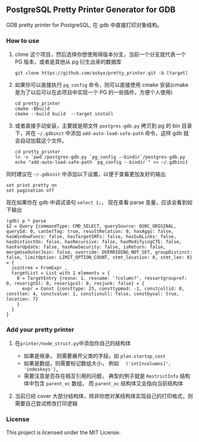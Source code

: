 ## PostgreSQL Pretty Printer Generator for GDB

GDB pretty printer for PostgreSQL, 在 gdb 中直接打印对象结构。

### How to use


1. clone 这个项目，然后选择你想使用得版本分支，当前一个分支就代表一个 PG 版本，或者是其他从 pg 衍生出来的数据库

    ```shell 
    git clone https://github.com/askyx/pretty_printer.git -b [target]
    ```

2. 如果你可以直接执行 `pg_config` 命令，则可以直接使用 cmake 安装(cmake 是为了以后可以在此项目中实现一个 PG 的一些插件，方便个人使用)

    ```shell
    cd pretty_printer
    cmake -Bbuild
    cmake --build build  --target install
    ```

3. 或者直接手动安装，主要就是把文件 `postgres-gdb.py` 拷贝到 pg 的 bin 目录下，并在 `~/.gdbinit` 中添加 `add-auto-load-safe-path` 命令，这样 gdb 就会自动加载这个文件。

    ```shell    
    cd pretty_printer
    ln -s `pwd`/postgres-gdb.py `pg_config --bindir`/postgres-gdb.py
    echo "add-auto-load-safe-path `pg_config --bindir`" >> ~/.gdbinit
    ```


同时建议在 `~/.gdbinit` 中添加以下设置，以便于查看更加友好的输出

```shell
set print pretty on
set pagination off
```

现在如果你在 gdb 中调试语句 `select 1;`， 现在查看 parse 变量，应该会看到如下输出

```shell
(gdb) p * parse
$2 = Query {commandType: CMD_SELECT, querySource: QSRC_ORIGINAL, queryId: 0, canSetTag: true, resultRelation: 0, hasAggs: false, hasWindowFuncs: false, hasTargetSRFs: false, hasSubLinks: false, hasDistinctOn: false, hasRecursive: false, hasModifyingCTE: false, hasForUpdate: false, hasRowSecurity: false, isReturn: false, mergeUseOuterJoin: false, override: OVERRIDING_NOT_SET, groupDistinct: false, limitOption: LIMIT_OPTION_COUNT, stmt_location: 0, stmt_len: 8} = {
  jointree = FromExpr ,
  targetList = List with 1 elements = {
    0 = TargetEntry {resno: 1, resname: '?column?', ressortgroupref: 0, resorigtbl: 0, resorigcol: 0, resjunk: false} = {
      expr = Const {consttype: 23, consttypmod: -1, constcollid: 0, constlen: 4, constvalue: 1, constisnull: false, constbyval: true, location: 7}
    }
  }
}
```


### Add your pretty printer

1. 在`printer/node_struct.py`中添加你自己的结构体
    * 如果是继承， 则需要展开父类的字段，如 `plan.startup_cost`
    * 如果是数组，则需要标记数组大小， 例如 `  ('int[ncolumns]', 'indexkeys'),`
    * 需要注意是否存在相互引用的问题， 典型的例子就是 `RestrictInfo` 结构体中包含 `parent_ec` 数组， 而 `parent_ec` 结构体又会指向当前结构体

2. 当前已经 cover 大部分结构体，除非你想对某结构体实现自己的打印格式，则需要自己尝试修改打印逻辑


### License

This project is licensed under the MIT License.
